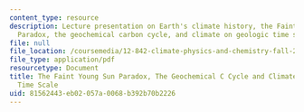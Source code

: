 ```yaml
---
content_type: resource
description: Lecture presentation on Earth's climate history, the Faint Young Sun
  Paradox, the geochemical carbon cycle, and climate on geologic time scales.
file: null
file_location: /coursemedia/12-842-climate-physics-and-chemistry-fall-2008/81562443eb02057a0068b392b70b2226_part1_lec4.pdf
file_type: application/pdf
resourcetype: Document
title: The Faint Young Sun Paradox, The Geochemical C Cycle and Climate on Geologic
  Time Scale
uid: 81562443-eb02-057a-0068-b392b70b2226
---
```

